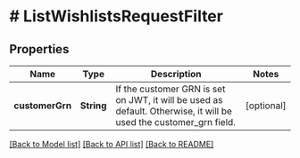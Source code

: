 # # ListWishlistsRequestFilter


## Properties 


Name | Type | Description | Notes
------------ | ------------- | ------------- | -------------
**customerGrn**| **String** | If the customer GRN is set on JWT, it will be used as default. Otherwise, it will be used the customer_grn field.  | [optional]


[[Back to Model list]](../../README.md#models) [[Back to API list]](../../README.md#endpoints) [[Back to README]](../../README.md)

